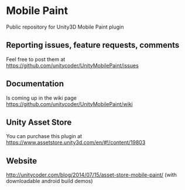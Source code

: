 # Mobile Paint
Public repository for Unity3D Mobile Paint plugin

## Reporting issues, feature requests, comments
Feel free to post them at
https://github.com/unitycoder/UnityMobilePaint/issues

## Documentation
Is coming up in the wiki page
https://github.com/unitycoder/UnityMobilePaint/wiki

## Unity Asset Store
You can purchase this plugin at
https://www.assetstore.unity3d.com/en/#!/content/19803

## Website
http://unitycoder.com/blog/2014/07/15/asset-store-mobile-paint/
(with downloadable android build demos)
